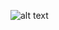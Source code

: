 ![alt text]([http://url/to/img.png](https://img.freepik.com/free-vector/hello-wording-comic-speech-bubble-pop-art-style_1150-39959.jpg)https://img.freepik.com/free-vector/hello-wording-comic-speech-bubble-pop-art-style_1150-39959.jpg)
